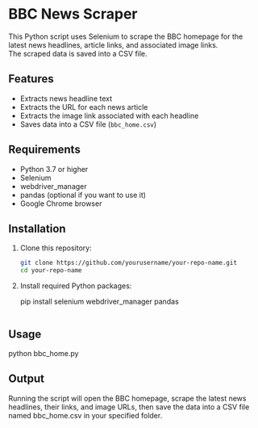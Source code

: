 # BBC News Scraper

This Python script uses Selenium to scrape the BBC homepage for the latest news headlines, article links, and associated image links.  
The scraped data is saved into a CSV file.

## Features

- Extracts news headline text
- Extracts the URL for each news article
- Extracts the image link associated with each headline
- Saves data into a CSV file (`bbc_home.csv`)

## Requirements

- Python 3.7 or higher
- Selenium
- webdriver_manager
- pandas (optional if you want to use it)
- Google Chrome browser

## Installation

1. Clone this repository:

   ```bash
   git clone https://github.com/yourusername/your-repo-name.git
   cd your-repo-name

2. Install required Python packages:

   pip install selenium webdriver_manager pandas
   ```
## Usage

python bbc_home.py

## Output

Running the script will open the BBC homepage, scrape the latest news headlines, their links, and image URLs, then save the data into a CSV file named bbc_home.csv in your specified folder.


   



   
